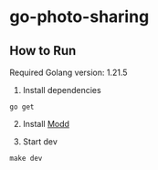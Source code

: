 # go-photo-sharing

## How to Run

Required Golang version: 1.21.5

1. Install dependencies
```shell
go get
```

2. Install [Modd](https://github.com/cortesi/modd)

3. Start dev
```shell
make dev
```